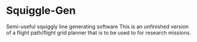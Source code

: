 # Squiggle-Gen
Semi-useful squiggly line generating software
This is an unfinished version of a flight path/flight grid planner that is to be used to for research missions. 
